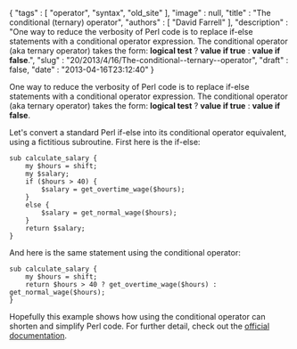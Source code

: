 {
   "tags" : [
      "operator",
      "syntax",
      "old_site"
   ],
   "image" : null,
   "title" : "The conditional (ternary) operator",
   "authors" : [
      "David Farrell"
   ],
   "description" : "One way to reduce the verbosity of Perl code is to replace if-else statements with a conditional operator expression. The conditional operator (aka ternary operator) takes the form: <b>logical test</b> ? <b>value if true</b> : <b>value if false</b>.",
   "slug" : "20/2013/4/16/The-conditional--ternary--operator",
   "draft" : false,
   "date" : "2013-04-16T23:12:40"
}

One way to reduce the verbosity of Perl code is to replace if-else statements with a conditional operator expression. The conditional operator (aka ternary operator) takes the form: **logical test** ? **value if true** : **value if false**.

Let's convert a standard Perl if-else into its conditional operator equivalent, using a fictitious subroutine. First here is the if-else:

``` prettyprint
sub calculate_salary {
    my $hours = shift;
    my $salary;
    if ($hours > 40) {
        $salary = get_overtime_wage($hours);
    }
    else {
        $salary = get_normal_wage($hours);
    }
    return $salary;
}
```

And here is the same statement using the conditional operator:

``` prettyprint
sub calculate_salary {
    my $hours = shift;
    return $hours > 40 ? get_overtime_wage($hours) : get_normal_wage($hours);
}
```

Hopefully this example shows how using the conditional operator can shorten and simplify Perl code. For further detail, check out the [official documentation](http://perldoc.perl.org/perlop.html#Conditional-Operator).

